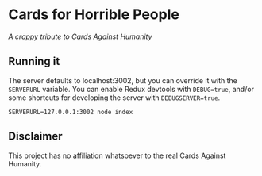 Cards for Horrible People
=========================
_A crappy tribute to Cards Against Humanity_

Running it
----------
The server defaults to localhost:3002, but you can override it with the `SERVERURL` variable.
You can enable Redux devtools with `DEBUG=true`, and/or some shortcuts for developing the server with `DEBUGSERVER=true`.

```
SERVERURL=127.0.0.1:3002 node index
```

Disclaimer
----------
This project has no affiliation whatsoever to the real Cards Against Humanity. 